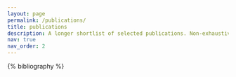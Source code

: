 ```yaml
---
layout: page
permalink: /publications/
title: publications
description: A longer shortlist of selected publications. Non-exhaustive and may not be kept up-to-date. For a full list, please see my <a href='https://scholar.google.com/citations?hl=en&user=XLahYIYAAAAJ'>Google Scholar</a> and <a href='https://www.semanticscholar.org/author/Hailey-Schoelkopf/2184031883'>Semantic Scholar</a> pages.
nav: true
nav_order: 2
---
```


<!-- _pages/publications.md -->
<div class="publications">

{% bibliography %}

</div>
